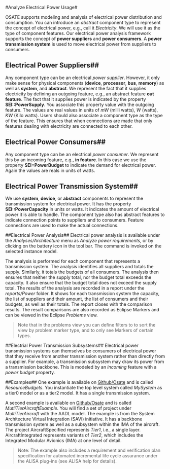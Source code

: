 <!--
Copyright (c) 2004-2021 Carnegie Mellon University and others. (see Contributors file). 
All Rights Reserved.

NO WARRANTY. ALL MATERIAL IS FURNISHED ON AN "AS-IS" BASIS. CARNEGIE MELLON UNIVERSITY MAKES NO WARRANTIES OF ANY
KIND, EITHER EXPRESSED OR IMPLIED, AS TO ANY MATTER INCLUDING, BUT NOT LIMITED TO, WARRANTY OF FITNESS FOR PURPOSE
OR MERCHANTABILITY, EXCLUSIVITY, OR RESULTS OBTAINED FROM USE OF THE MATERIAL. CARNEGIE MELLON UNIVERSITY DOES NOT
MAKE ANY WARRANTY OF ANY KIND WITH RESPECT TO FREEDOM FROM PATENT, TRADEMARK, OR COPYRIGHT INFRINGEMENT.

This program and the accompanying materials are made available under the terms of the Eclipse Public License 2.0
which is available at https://www.eclipse.org/legal/epl-2.0/
SPDX-License-Identifier: EPL-2.0

Created, in part, with funding and support from the United States Government. (see Acknowledgments file).

This program includes and/or can make use of certain third party source code, object code, documentation and other
files ("Third Party Software"). The Third Party Software that is used by this program is dependent upon your system
configuration. By using this program, You agree to comply with any and all relevant Third Party Software terms and
conditions contained in any such Third Party Software or separate license file distributed with such Third Party
Software. The parties who own the Third Party Software ("Third Party Licensors") are intended third party benefici-
aries to this license with respect to the terms applicable to their Third Party Software. Third Party Software li-
censes only apply to the Third Party Software and not any other portion of this program or this program as a whole.
-->
#Analyze Electrical Power Usage#

OSATE supports modeling and analysis of electrical power distribution and consumption. You can introduce an *abstract* component type to represent the concept of electrical power, e.g., call it *Electricity*. We will use it as the type of component features. 
Our electrical power analysis framework supports the concept of **power suppliers** and **power consumers**. A **power transmission system** is used to move electrical power from suppliers to consumers.
## Electrical Power Suppliers##
Any component type can be an electrical *power supplier*. However, it only make sense for physical components (**device**, **processor**, **bus**, **memory**) as well as **system**, and **abstract**.
We represent the fact that it supplies electricity by defining an outgoing feature, e.g., an abstract feature **out feature**. The fact that it supplies power is indicated by the property **SEI::PowerSupply**. You associate this property value with the outgoing feature. The values are real values in units of *mW* (milli watts), *W* (watts), *KW* (Kilo watts).
Users should also associate a component type as the type of the feature. This ensures that when connections are made that only features dealing with electricity are connected to each other.
## Electrical Power Consumers##
Any component type can be an electrical *power consumer*. We represent this by an incoming feature, e.g., **in feature**. In this case we use the property **SEI::PowerBudget** to indicate the demand for electrical power. Again the values are reals in units of watts.
## Electrical Power Transmission System##
We use **system**, **device**, or **abstract** components to represent the transmission system for electrical power. It has the property **SEI::PowerCapacity** in units or watts. It indicates the amount of electrical power it is able to handle. 
The component type also has abstract features to indicate connection points to suppliers and to consumers. Feature connections are used to make the actual connections.

##Electrical Power Analysis##
Electrical power analysis is available under the *Analyses/Architecture* menu as *Analyze power requirements*, or by clicking on the battery icon in the tool bar. The command is invoked on the selected instance model.

The analysis is performed for each component that represents a transmission system. The analysis identifies all suppliers and totals the supply. Similarly, it totals the budgets of all consumers. The analysis then ensures that neither the supply total, nor the budget total exceeds the capacity. It also ensure that the budget total does not exceed the supply total.
The results of the analysis are recorded in a report under the *reports/Power* folder. It shows for each transmission system the capacity, the list of suppliers and their amount, the list of consumers and their budgets, as well as their totals. The report closes with the comparison results.
The result comparisons are also recorded as Eclipse Markers and can be viewed in the Eclipse *Problems* view. 
> Note that in the problems view you can define filters to to sort the view by problem marker type, and to only see Markers of certain types.

##Electrial Power Transmission Subsystems##
Electrical power transmission systems can themselves be consumers of electrical power that they receive from another transmission system rather than directly from a supplier. For example, a transmission subsystem may draw its power from a transmission backbone. This is modeled by an *incoming* feature with a *power budget* property.

##Examples##
One example is available on [Github/Osate](https://github.com/osate/examples) and is called *ResourceBudgets*. You instantiate the top level system called *MySystem* as a tier0 model or as a tier2 model. It has a single transmission system.

A second example is available on [Github/Osate](https://github.com/osate/alisa-examples) and is called *MutliTierAircraftExample*. You will find a set of project under *MultiTierAircraft* with the AADL model. The example is from the System Architecture Virtual Integration (SAVI) initiative. It has a backbone transmission system as well as a subsystem within the IMA of the aircraft.
The project AircraftSpecified represents *Tier1*, i.e., a single layer. AircraftIntegrated represents variants of *Tier2*, which includes the Integrated Modular Avionics (IMA) at one level of detail.
> Note: The example also includes a requirement and verification plan specification for automated incremental life cycle assurance under the ALISA plug-ins (see ALISA help for details).
